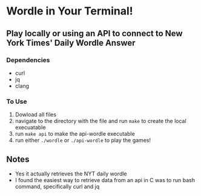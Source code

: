 # Wordle in Your Terminal!

## Play locally or using an API to connect to New York Times' Daily Wordle Answer

### Dependencies
- curl
- jq
- clang

### To Use
1. Dowload all files
2. navigate to the directory with the file and run `make` to create the local execuatable
3. run `make api` to make the api-wordle executable
4. run either `./wordle` or `./api-wordle` to play the games!

## Notes
- Yes it actually retrieves the NYT daily wordle
- I found the easiest way to retrieve data from an api in C was to run bash command, specifically curl and jq
